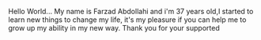 Hello World...
My name is Farzad Abdollahi and i'm 37 years old,I started to learn new things to change my life, it's my pleasure if you can help me to grow up my ability in my new way.
Thank you for your supported
